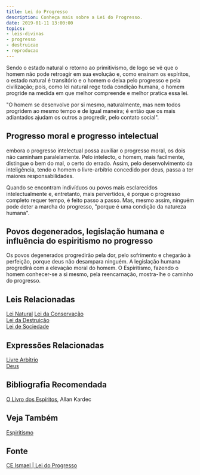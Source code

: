 ```yaml
---
title: Lei do Progresso
description: Conheça mais sobre a Lei do Progresso.
date: 2019-01-11 13:00:00
topics: 
- leis-divinas
- progresso
- destruicao
- reproducao
---
```


Sendo o estado natural o retorno ao primitivismo, de logo se vê que o homem não
pode retroagir em sua evolução e, como ensinam os espíritos, o estado natural é
transitório e o homem o deixa pelo progresso e pela civilização; pois, como lei
natural rege toda condição humana, o homem progride na medida em que melhor
compreende e melhor pratica essa lei. 

"O homem se desenvolve por si mesmo, naturalmente, mas nem todos progridem ao
mesmo tempo e de igual maneira; é então que os mais adiantados ajudam os outros
a progredir, pelo contato social".

## Progresso moral e progresso intelectual
embora o progresso intelectual possa auxiliar o progresso moral, os dois não
caminham paralelamente. Pelo intelecto, o homem, mais facilmente, distingue o
bem do mal, o certo do errado. Assim, pelo desenvolvimento da inteligência,
tendo o homem o livre-arbítrio concedido por deus, passa a ter maiores
responsabilidades. 

Quando se encontram indivíduos ou povos mais esclarecidos intelectualmente e,
entretanto, mais pervertidos, é porque o progresso completo requer tempo, é
feito passo a passo. Mas, mesmo assim, ninguém pode deter a marcha do progresso,
"porque é uma condição da natureza humana".

## Povos degenerados, legislação humana e influência do espiritismo no progresso
Os povos degenerados progredirão pela dor, pelo sofrimento e chegarão à
perfeição, porque deus não desampara ninguém. A legislação humana progredirá com
a elevação moral do homem. O Espiritismo, fazendo o homem conhecer-se a si
mesmo, pela reencarnação, mostra-lhe o caminho do progresso. 



## Leis Relacionadas
[Lei Natural](../natural)
[Lei da Conservação](../conservacao)  
[Lei da Destruição](../conservacao)  
[Lei de Sociedade](../sociedade)  

## Expressões Relacionadas
[Livre Arbítrio](/sobre/livre-arbitrio)  
[Deus](/sobre/deus)

## Bibliografia Recomendada
[O Livro dos Espíritos](/livros/livro-dos-espiritos), Allan Kardec  

## Veja Também
[Espiritismo](/espiritismo)

## Fonte
[CE Ismael | Lei do Progresso](https://www.ceismael.com.br/download/apostila/apost1.htm)
